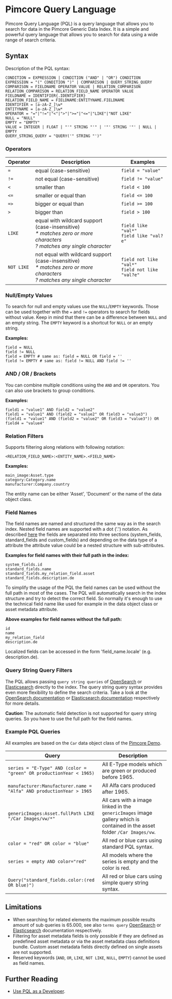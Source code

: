 # Pimcore Query Language

Pimcore Query Language (PQL) is a query language that allows you to search for data in the Pimcore Generic Data Index. It is a simple and powerful query language that allows you to search for data using a wide range of search criteria.

## Syntax

Description of the PQL syntax:

```
CONDITION = EXPRESSION | CONDITION ("AND" | "OR") CONDITION
EXPRESSION = "(" CONDITION ")" | COMPARISON | QUERY_STRING_QUERY
COMPARISON = FIELDNAME OPERATOR VALUE | RELATION_COMPARISON
RELATION_COMPARISON = RELATION_FIELD_NAME OPERATOR VALUE
FIELDNAME = IDENTIFIER{.IDENTIFIER}                         
RELATION_FIELD_NAME = FIELDNAME:ENTITYNAME.FIELDNAME      
IDENTIFIER = [a-zA-Z_]\w*
ENTITYNAME = [a-zA-Z_]\w*
OPERATOR = "="|"!="|"<"|">"|">="|"<="|"LIKE"|"NOT LIKE"
NULL = "NULL"
EMPTY = "EMPTY"
VALUE = INTEGER | FLOAT | "'" STRING "'" | '"' STRING '"' | NULL | EMPTY
QUERY_STRING_QUERY = "QUERY('" STRING "')"
```

### Operators

| Operator   | Description                                                                                                                               | Examples                                             |
|------------|-------------------------------------------------------------------------------------------------------------------------------------------|------------------------------------------------------|
| `=`        | equal (case-sensitive)                                                                                                                    | `field = "value"`                                    |
| `!=`       | not equal (case-sensitive)                                                                                                                | `field != "value"`                                   |
| `<`        | smaller than                                                                                                                              | `field < 100`                                        |
| `<=`       | smaller or equal than                                                                                                                     | `field <= 100`                                       |
| `=>`       | bigger or equal than                                                                                                                      | `field >= 100`                                       |
| `>`        | bigger than                                                                                                                               | `field > 100`                                        |
| `LIKE`     | equal with wildcard support (case-insensitive)<br/><em>* matches zero or more characters</em><br/><em>? matches any single character</em> | `field like "val*"`<br/>`field like "val?e"`         |
| `NOT LIKE` | not equal with wildcard support (case-insensitive)<br/><em>* matches zero or more characters</em><br/><em>? matches any single character</em>                | `field not like "val*"`<br/>`field not like "val?e"` |

### Null/Empty Values

To search for null and empty values use the `NULL`/`EMPTY` keywords. Those can be used together with the `=` and `!=` operators to search for fields without value. Keep in mind that there can be a difference between `NULL` and an empty string. The `EMPTY` keyword is a shortcut for `NULL` or an empty string.

**Examples:**

```
field = NULL
field != NULL
field = EMPTY # same as: field = NULL OR field = ''
field != EMPTY # same as: field != NULL AND field != ''
```

### AND / OR / Brackets

You can combine multiple conditions using the `AND` and `OR` operators. You can also use brackets to group conditions.

**Examples:**

```
field1 = "value1" AND field2 = "value2"
field1 = "value1" AND (field2 = "value2" OR field3 = "value3")
(field1 = "value1" AND (field2 = "value2" OR field3 = "value3")) OR field4 = "value4"
```


### Relation Filters

Supports filtering along relations with following notation:

`<RELATION_FIELD_NAME>:<ENTITY_NAME>.<FIELD_NAME>`

**Examples:**

```
main_image:Asset.type
category:Category.name
manufacturer:Company.country
```

The entity name can be either 'Asset', 'Document' or the name of the data object class.

### Field Names

The field names are named and structured the same way as in the search index. Nested field names are supported with a dot ('.') notation.
As described [here](../../05_Extending_Data_Index/06_Extend_Search_Index.md) the fields are separated into three sections (system_fields, standard_fields and custom_fields) and depending on the data type of a attribute the attribute value could be a nested structure with sub-attributes.


**Examples for field names with their full path in the index:**

```
system_fields.id
standard_fields.name
standard_fields.my_relation_field.asset
standard_fields.description.de
```

To simplify the usage of the PQL the field names can be used without the full path in most of the cases. The PQL will automatically search in the index structure and try to detect the correct field. So normally it's enough to use the technical field name like used for example in the data object class or asset metadata attribute.

**Above examples for field names without the full path:**

```
id
name
my_relation_field
description.de
```

Localized fields can be accessed in the form 'field_name.locale' (e.g. description.de).

### Query String Query Filters

The PQL allows passing `query string queries` of [OpenSearch](https://opensearch.org/docs/latest/query-dsl/full-text/query-string) or [Elasticsearch](https://www.elastic.co/guide/en/elasticsearch/reference/current/query-dsl-query-string-query.html) directly to the index. 
The query string query syntax provides even more flexibility to define the search criteria. Take a look at the [OpenSearch documentation](https://opensearch.org/docs/latest/query-dsl/full-text/query-string/#query-string-syntax) or [Elasticsearch documentation](https://www.elastic.co/guide/en/elasticsearch/reference/current/query-dsl-query-string-query.html#query-string-syntax) respectively for more details.

**Caution**: The automatic field detection is not supported for query string queries. So you have to use the full path for the field names.

### Example PQL Queries

All examples are based on the `Car` data object class of the [Pimcore Demo](https://pimcore.com/en/try).

| Query                                                               | Description                                                                                                                | 
|---------------------------------------------------------------------|----------------------------------------------------------------------------------------------------------------------------|
| `series = "E-Type" AND (color = "green" OR productionYear < 1965)`  | All E-Type models which are green or produced before 1965.                                                                 |
| `manufacturer:Manufacturer.name = "Alfa" AND productionYear > 1965` | All Alfa cars produced after 1965.                                                                                         |
| `genericImages:Asset.fullPath LIKE "/Car Images/vw/*"`              | All cars with a image linked in the `genericImages` image gallery which is contained in the asset folder `/Car Images/vw`. |
| `color = "red" OR color = "blue"`                                   | All red or blue cars using standard PQL syntax.                                                                            |
| `series = empty AND color="red"`                                    | All models where the series is empty and the color is red.                                                                 |
| `Query("standard_fields.color:(red OR blue)")`                      | All red or blue cars using simple query string syntax.                                                                     |

## Limitations

* When searching for related elements the maximum possible results amount of sub queries is 65.000, see also `terms query` [OpenSearch](https://opensearch.org/docs/latest/query-dsl/term/terms/) or [Elasticsearch](https://www.elastic.co/guide/en/elasticsearch/reference/current/query-dsl-terms-query.html) documentation respectively.
* Filtering for asset metadata fields is only possible if they are defined as predefined asset metadata or via the asset metadata class definitions bundle. Custom asset metadata fields directly defined on single assets are not supported.
* Reserved keywords (`AND`, `OR`, `LIKE`, `NOT LIKE`, `NULL`, `EMPTY`) cannot be used as field names.

## Further Reading

- [Use PQL as a Developer](./03_Use_PQL_as_Developer.md).
